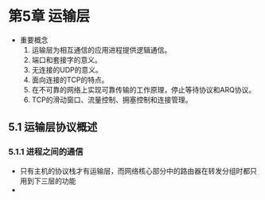 # 第5章 运输层
- 重要概念
	1. 运输层为相互通信的应用进程提供逻辑通信。
	2. 端口和套接字的意义。
	3. 无连接的UDP的意义。
	4. 面向连接的TCP的特点。
	5. 在不可靠的网络上实现可靠传输的工作原理，停止等待协议和ARQ协议。
	6. TCP的滑动窗口、流量控制、拥塞控制和连接管理。
## 5.1 运输层协议概述
### 5.1.1 进程之间的通信
- 只有主机的协议栈才有运输层，而网络核心部分中的路由器在转发分组时都只用到下三层的功能
- 

<!--stackedit_data:
eyJoaXN0b3J5IjpbNzM5OTI3ODldfQ==
-->